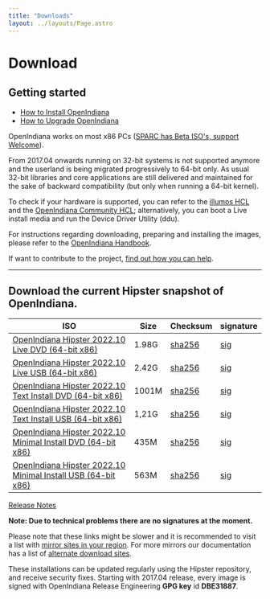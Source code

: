 ```yaml
---
title: "Downloads"
layout: ../layouts/Page.astro
---
```


# Download

## Getting started
- [How to Install OpenIndiana](//docs.openindiana.org/handbook/getting-started/#installing-openindiana)
- [How to Upgrade OpenIndiana](//docs.openindiana.org/handbook/getting-started/#image-package-system-ips)

OpenIndiana works on most x86 PCs ([SPARC has Beta ISO's, support Welcome](//dlc.openindiana.aurora-opencloud.org/SPARC/)).

From 2017.04 onwards running on 32-bit systems is not supported anymore and the userland is being migrated progressively to 64-bit only. As usual 32-bit libraries and core applications are still delivered and maintained for the sake of backward compatibility (but only when running a 64-bit kernel).

To check if your hardware is supported, you can refer to the [illumos HCL](//illumos.org/hcl/) and the [OpenIndiana Community HCL](//docs.openindiana.org/community-hcl/components/); 
alternatively, you can boot a Live install media and run the Device Driver Utility (ddu).

For instructions regarding downloading, preparing and installing the images, 
please refer to the [OpenIndiana Handbook](//docs.openindiana.org/handbook/getting-started/).

If want to contribute to the project, [find out how you can help](/community#getting-involved).

<hr>

## Download the current Hipster snapshot of OpenIndiana.

| ISO | Size | Checksum| signature |
|-----|------|---------|-----------|
|[OpenIndiana Hipster 2022.10 Live DVD (64-bit x86)](//dlc.openindiana.org/isos/hipster/20221123/OI-hipster-gui-20221123.iso)|	1.98G|	[sha256](//dlc.openindiana.org/isos/hipster/20221123/OI-hipster-gui-20221123.iso.sha256sum)|	[sig](//dlc.openindiana.org/isos/hipster/20221123/OI-hipster-gui-20221123.iso.sig)|
|[OpenIndiana Hipster 2022.10 Live USB (64-bit x86)](//dlc.openindiana.org/isos/hipster/20221123/OI-hipster-gui-20221123.usb)|	2.42G|	[sha256](//dlc.openindiana.org/isos/hipster/20221123/OI-hipster-gui-20221123.usb.sha256sum)|	[sig](//dlc.openindiana.org/isos/hipster/20221123/OI-hipster-gui-20221123.usb.sig)|
|[OpenIndiana Hipster 2022.10 Text Install DVD (64-bit x86)](//dlc.openindiana.org/isos/hipster/20221123/OI-hipster-text-20221123.iso)|	1001M|	[sha256](//dlc.openindiana.org/isos/hipster/20221123/OI-hipster-text-20221123.iso.sha256sum)|	[sig](//dlc.openindiana.org/isos/hipster/20221123/OI-hipster-text-20221123.iso.sig)|
|[OpenIndiana Hipster 2022.10 Text Install USB (64-bit x86)](//dlc.openindiana.org/isos/hipster/20221123/OI-hipster-text-20221123.usb)|	1,21G|	[sha256](//dlc.openindiana.org/isos/hipster/20221123/OI-hipster-text-20221123.usb.sha256sum)|	[sig](//dlc.openindiana.org/isos/hipster/20221123/OI-hipster-text-20221123.usb.sig)|
|[OpenIndiana Hipster 2022.10 Minimal Install DVD (64-bit x86)](//dlc.openindiana.org/isos/hipster/20221123/OI-hipster-minimal-20221123.iso)|	435M|	[sha256](//dlc.openindiana.org/isos/hipster/20221123/OI-hipster-minimal-20221123.iso.sha256sum)|	[sig](//dlc.openindiana.org/isos/hipster/20221123/OI-hipster-minimal-20221123.iso.sig)|
|[OpenIndiana Hipster 2022.10 Minimal Install USB (64-bit x86)](//dlc.openindiana.org/isos/hipster/20221123/OI-hipster-minimal-20221123.usb)|	563M|	[sha256](//dlc.openindiana.org/isos/hipster/20221123/OI-hipster-minimal-20221123.usb.sha256sum)|	[sig](//dlc.openindiana.org/isos/hipster/20221123/OI-hipster-minimal-20221123.usb.sig)|

[Release Notes](/announcements/openindiana-hipster-2022-10-is-here/)

**Note: Due to technical problems there are no signatures at the moment.**

Please note that these links might be slower and it is recommended to visit a list with [mirror sites 
in your region](//dlc.openindiana.org/). For more mirrors our documentation has a list of 
[alternate download sites](//docs.openindiana.org/handbook/openindiana-download-mirrors/).

These installations can be updated regularly using the Hipster repository, and receive security fixes. 
Starting with 2017.04 release, every image is signed with 
OpenIndiana Release Engineering **GPG key** id **DBE31887**.
